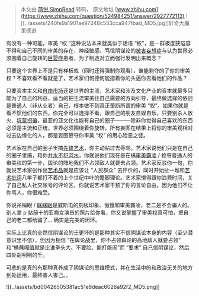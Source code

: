 > 本文由 [简悦 SimpRead](http://ksria.com/simpread/) 转码， 原文地址 [www.zhihu.com](https://www.zhihu.com/question/524984251/answer/2927772113) ![[../assets/240fe9a1901ae97248c533cca947fbad_MD5.jpg]]奸奇大魔里德逊

有没有一种可能，审美 “权 “这种说法本来就类似于话语 “权”，是一群极度狭隘容不得和自己不同的审美的存在、神经敏感、笃信阴谋论的[被害妄想症](https://www.zhihu.com/search?q=%E8%A2%AB%E5%AE%B3%E5%A6%84%E6%83%B3%E7%97%87&search_source=Entity&hybrid_search_source=Entity&hybrid_search_extra=%7B%22sourceType%22%3A%22answer%22%2C%22sourceId%22%3A2927772113%7D)与认为世界必须围着自己旋转的[巨婴症](https://www.zhihu.com/search?q=%E5%B7%A8%E5%A9%B4%E7%97%87&search_source=Entity&hybrid_search_source=Entity&hybrid_search_extra=%7B%22sourceType%22%3A%22answer%22%2C%22sourceId%22%3A2927772113%7D)患者，为了制造对立而强行发明出来概念？

只要这个世界上不是只有样板戏（同时还得强制你观看），谁能剥夺的了你的审美权？不喜欢看不看就是了，艺术家们何德何能摁着你的头逼你去看他们的作品？

只要资本主义和[自由市场](https://www.zhihu.com/search?q=%E8%87%AA%E7%94%B1%E5%B8%82%E5%9C%BA&search_source=Entity&hybrid_search_source=Entity&hybrid_search_extra=%7B%22sourceType%22%3A%22answer%22%2C%22sourceId%22%3A2927772113%7D)还是世界的主流，艺术家和涉及文化产业的资本就最多只能为了自己的利益，适当的把主流审美往自己需要的方向引导，最终做选择的依旧是普通人（非从业者）自己，根本做不到真正垄断所谓的审美 “权”。如果你就是看不惯他们的东西，你完全可以选择不看，跟自己的朋友自娱自乐，只要别杀人放火、[坑蒙拐骗](https://www.zhihu.com/search?q=%E5%9D%91%E8%92%99%E6%8B%90%E9%AA%97&search_source=Entity&hybrid_search_source=Entity&hybrid_search_extra=%7B%22sourceType%22%3A%22answer%22%2C%22sourceId%22%3A2927772113%7D)，最亚的亚文化也能有自己的圈子———除非你觉得自己喜欢的东西必须是主流和正统，世界必须围绕着你旋转，所有妄图在结果上将你的审美观相对过去边缘化的人，都是妄图篡夺你审美 “权” 的用心险恶之徒。

艺术家在自己的圈子里搞[先锋艺术](https://www.zhihu.com/search?q=%E5%85%88%E9%94%8B%E8%89%BA%E6%9C%AF&search_source=Entity&hybrid_search_source=Entity&hybrid_search_extra=%7B%22sourceType%22%3A%22answer%22%2C%22sourceId%22%3A2927772113%7D)，你主动贴过去辱骂。艺术家说他们只是在自己的圈子里搞，和你[井水不犯河水](https://www.zhihu.com/search?q=%E4%BA%95%E6%B0%B4%E4%B8%8D%E7%8A%AF%E6%B2%B3%E6%B0%B4&search_source=Entity&hybrid_search_source=Entity&hybrid_search_extra=%7B%22sourceType%22%3A%22answer%22%2C%22sourceId%22%3A2927772113%7D)，你就说他们现在是在搞[审美霸凌](https://www.zhihu.com/search?q=%E5%AE%A1%E7%BE%8E%E9%9C%B8%E5%87%8C&search_source=Entity&hybrid_search_source=Entity&hybrid_search_extra=%7B%22sourceType%22%3A%22answer%22%2C%22sourceId%22%3A2927772113%7D) / 抢夺普通人的审美权的第一步，舆论的阵地我们不占领敌人就要去占领。艺术家反驳你一句，你就说艺术家创作出[艺术品](https://www.zhihu.com/search?q=%E8%89%BA%E6%9C%AF%E5%93%81&search_source=Entity&hybrid_search_source=Entity&hybrid_search_extra=%7B%22sourceType%22%3A%22answer%22%2C%22sourceId%22%3A2927772113%7D)就是应该让 “人民群众” 去评价的，同时开始扯一堆和[艺术批评](https://www.zhihu.com/search?q=%E8%89%BA%E6%9C%AF%E6%89%B9%E8%AF%84&search_source=Entity&hybrid_search_source=Entity&hybrid_search_extra=%7B%22sourceType%22%3A%22answer%22%2C%22sourceId%22%3A2927772113%7D)八竿子都打不着的上个世纪中叶的蹩脚理论。艺术家懒得跟你浪费时间，关了自己私人社交账号的评论区，你就说艺术家干预了你的言论自由，因为他们不让你骂人，你很难受。

你说吊梢眼 / [眯眯眼](https://www.zhihu.com/search?q=%E7%9C%AF%E7%9C%AF%E7%9C%BC&search_source=Entity&hybrid_search_source=Entity&hybrid_search_extra=%7B%22sourceType%22%3A%22answer%22%2C%22sourceId%22%3A2927772113%7D)是威斯屯的刻板印象、傲慢和审美霸凌，老二是不会骗人的。别人拿 p 站前十的亚裔女演员的照片给你看，你又说掌握了审美权真可怕，把自己的老二都给骗了… 确实是完美的闭环。

实际上比真的全然信阴谋论的壬更坏的是那种其实不信阴谋论本身的内容（至少潜意识里不信），但因为相信 “在舆论战里，你不占领舆论的高地敌人就要占领” 和“桶蘸[嘎值](https://www.zhihu.com/search?q=%E5%98%8E%E5%80%BC&search_source=Entity&hybrid_search_source=Entity&hybrid_search_extra=%7B%22sourceType%22%3A%22answer%22%2C%22sourceId%22%3A2927772113%7D)就是比谁拳头大、不要脸、能打能闹”而 “要求” 自己信阴谋论，然后四处胡咧咧的壬。

可悲的是真的有那种真养成了阴谋论的思维模式，并在生活中的和政治无关的地方到处运用，最终害人害己。。

![[../assets/bd00426505381ac51e9deac6026a92f2_MD5.png]]